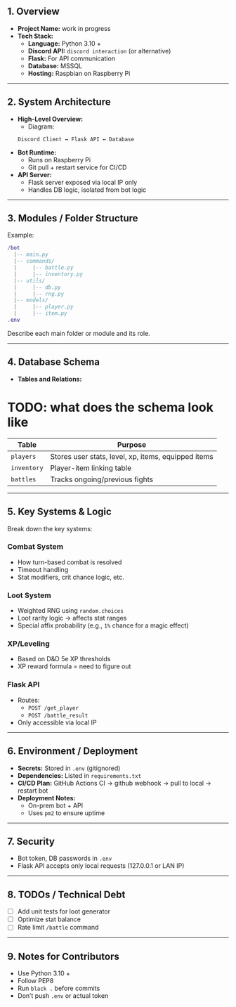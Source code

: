## 1. Overview

- **Project Name:** work in progress
- **Tech Stack:**
  - **Language:** Python 3.10 +
  - **Discord API:** `discord interaction` (or alternative)
  - **Flask:** For API communication
  - **Database:** MSSQL
  - **Hosting:** Raspbian on Raspberry Pi

---

## 2. System Architecture

- **High-Level Overview:**
    - Diagram:
    ```
    Discord Client ↔ Flask API ↔ Database
    ```
- **Bot Runtime:**
    - Runs on Raspberry Pi
    - Git pull + restart service for CI/CD
- **API Server:**
    - Flask server exposed via local IP only
    - Handles DB logic, isolated from bot logic

---

## 3. Modules / Folder Structure

Example:

```lua
/bot
  |-- main.py
  |-- commands/
  |     |-- battle.py
  |     |-- inventory.py
  |-- utils/
  |     |-- db.py
  |     |-- rng.py
  |-- models/
  |     |-- player.py
  |     |-- item.py
.env
```

Describe each main folder or module and its role.

---

## 4. Database Schema

- **Tables and Relations:**
# TODO: what does the schema look like

| Table       | Purpose                                             |
| ----------- | --------------------------------------------------- |
| `players`   | Stores user stats, level, xp, items, equipped items |
| `inventory` | Player-item linking table                           |
| `battles`   | Tracks ongoing/previous fights                      |

---

## 5. Key Systems & Logic

Break down the key systems:

### Combat System
- How turn-based combat is resolved
- Timeout handling
- Stat modifiers, crit chance logic, etc.

### Loot System
- Weighted RNG using `random.choices`
- Loot rarity logic → affects stat ranges
- Special affix probability (e.g., `1%` chance for a magic effect)

### XP/Leveling
- Based on D&D 5e XP thresholds
- XP reward formula = need to figure out

### Flask API
- Routes:
    - `POST /get_player`
    - `POST /battle_result`
- Only accessible via local IP

---

## 6. Environment / Deployment

- **Secrets:** Stored in `.env` (gitignored)
- **Dependencies:** Listed in `requirements.txt`
- **CI/CD Plan:** GitHub Actions CI &rarr; github webhook &rarr; pull to local &rarr; restart bot
- **Deployment Notes:**
    - On-prem bot + API
    - Uses `pm2` to ensure uptime

---

## 7. Security

- Bot token, DB passwords in `.env`
- Flask API accepts only local requests (127.0.0.1 or LAN IP)

---

## 8. TODOs / Technical Debt

- [ ] Add unit tests for loot generator
- [ ] Optimize stat balance
- [ ] Rate limit `/battle` command

---

## 9. Notes for Contributors

- Use Python 3.10 +
- Follow PEP8
- Run `black .` before commits
- Don’t push `.env` or actual token